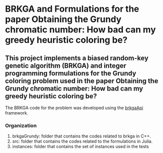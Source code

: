 # BRKGA and Formulations for the paper Obtaining the Grundy chromatic number: How bad can my greedy heuristic coloring be?

## This project implements a biased random-key genetic algorithm (BRKGA) and integer programming formulations for the Grundy coloring problem used in the paper Obtaining the Grundy chromatic number: How bad can my greedy heuristic coloring be?

The BRKGA code for the problem was developed using the [brkgaApi](https://github.com/rfrancotoso/brkgaAPI) framework. 

### Organization

1. brkgaGrundy: folder that contains the codes related to brkga in C++.
2. src: folder that contains the codes related to the formulations in Julia.
3. instances: folder that contains the set of instances used in the tests
